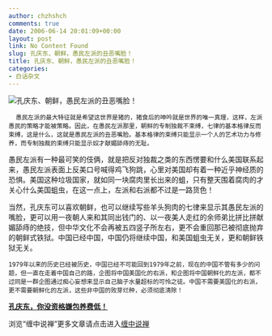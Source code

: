 ```yaml
---
author: chzhshch
comments: true
date: 2006-06-14 20:01:09+00:00
layout: post
link: No Content Found
slug: 孔庆东、朝鲜，愚民左派的丑恶嘴脸！
title: 孔庆东、朝鲜，愚民左派的丑恶嘴脸！
categories:
- 白话杂文
---
```


			

                                                                    

![孔庆东、朝鲜，愚民左派的丑恶嘴脸！](http://simg.sinajs.cn/blog7style/images/common/sg_trans.gif)

                                                                    

                                                                      
      愚民左派的最大特征就是希望这世界是猪的，猪食后的呻吟就是世界的唯一真理，这样，左派愚民的策略才能被策略。因此，在愚民左派那里，朝鲜的专制独裁不束缚，七律的基本格律反而束缚，这是什么，这就是愚民左派的丑恶嘴脸。基本格律的束缚只能显示一个人的艺术功力与修养，而专制独裁的束缚只能显示奴才献媚舔痔的无耻。  
  
   愚民左派有一种最可笑的伎俩，就是把反对独裁之类的东西愣要和什么美国联系起来，愚民左派表面上反美口号喊得鸡飞狗跳，心里对美国却有着一种近乎神经质的恐惧。美国这种垃圾国家，就如同一块腐肉里长出来的蛆，只有整天围着腐肉的才关心什么美国蛆虫，在这一点上，左派和右派都不过是一路货色！  
  
   当然，孔庆东可以喜欢朝鲜，也可以继续写些羊头狗肉的七律来显示其愚民左派的嘴脸，更可以用一夜朝人来和其同出钱门的、以一夜美人走红的余师弟比拼比拼献媚舔痔的绝技，但中华文化不会再被五四竖子所左右，更不会重回那已被彻底抛弃的朝鲜式铁狱。中国已经中国，中国仍将继续中国，和美国蛆虫无关，更和朝鲜铁狱无关。  
  
    1979年以来的历史已经被历史，中国已经不可能回到1979年之前，现在的中国不管有多少的问题，但一直在走着中国自己的路，企图将中国美国化的右派，和企图将中国朝鲜化的左派，都不过同是一群企图通过痴心妄想来显示自己脑子水量超标的可怜之徒。中国不需要美国化的右派，更不需要朝鲜化的左派，这些非中国的败芽烂种，必须彻底清除！

[**孔庆东，你没资格嫌包养费低！**](http://blog.sina.com.cn/u/486e105c0100067r)

浏览“缠中说禅”更多文章请点击进入[缠中说禅](http://blog.sina.com.cn/m/chzhshch)
